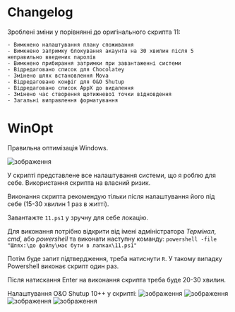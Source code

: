 # Changelog

Зроблені зміни у порівнянні до оригінального скрипта 11:

    - Вимкнено налаштування плану споживання
    - Вимкнено затримку блокування акаунта на 30 хвилин після 5 неправильно введених паролів 
    - Вимкнено прибирання затримки при завантаженні системи
    - Відредаговано список для Chocolatey
    - Змінено шлях встановлення Mova
    - Відредаговано конфіг для O&O Shutup
    - Відредаговано список AppX до видалення
    - Змінено час створення щотижневої точки відновдення
    - Загальні виправлення форматування

# WinOpt

Правильна оптимізація Windows.

![зображення](https://github.com/user-attachments/assets/6af3112c-8a79-46af-99aa-53630ce2ea20)

У скрипті представлене все налаштування системи, що я роблю для себе.
Використання скрипта на власний ризик.

Виконання скрипта рекомендую тільки після налаштування його під себе (15-30 хвилин 1 раз в житті).

Завантажте `11.ps1` у зручну для себе локацію.

Для виконання потрібно відкрити від імені адміністратора _Термінал_, _cmd_, або _powershell_ та виконати наступну команду:
`powershell -file "Шлях:\до файлу\має бути в лапках\11.ps1"`

Потім буде запит підтвердження, треба натиснути `R`. У такому випадку Powershell виконає скрипт один раз.

Після натискання Enter на виконання скрипта треба буде 20-30 хвилин.

Налаштування O&O Shutup 10++ у скрипті:
![зображення](https://github.com/Z-beam/WinOpt/assets/18658603/ce245837-85c7-4469-8cce-5573a8676b1c)
![зображення](https://github.com/Z-beam/WinOpt/assets/18658603/659b68eb-545b-4884-b0d4-4b2f7e9cad48)
![зображення](https://github.com/Z-beam/WinOpt/assets/18658603/efc6c35b-c92d-4411-b851-c2f00233935f)
![зображення](https://github.com/Z-beam/WinOpt/assets/18658603/a4d4c972-9306-4660-9e34-8fcd4b2b0e41)
